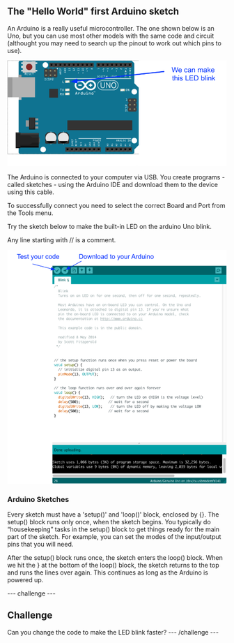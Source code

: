 ## The "Hello World" first Arduino sketch

An Arduino is a really useful microcontroller. The one shown below is an Uno, but you can use most other models with the same code and circuit (althought you may need to search up the pinout to work out which pins to use).

![](images/uno1.png)

The Arduino is connected to your computer via USB. You create programs - called sketches - using the Arduino IDE and download them to the device using this cable.

To successfully connect you need to select the correct Board and Port from the Tools menu.

Try the sketch below to make the built-in LED on the arduino Uno blink.

Any line starting with // is a comment.

![](images/ide3.png)

### Arduino Sketches
Every sketch must have a 'setup()' and 'loop()' block, enclosed by {}. The setup() block runs only once, when the sketch begins. You typically do “housekeeping” tasks in the setup() block to get things ready for the main part of the sketch. For example, you can set the modes of the input/output pins that you will need.

After the setup() block runs once, the sketch enters the loop() block. When we hit the } at the bottom of the loop() block, the sketch returns to the top and runs the lines over again. This continues as long as the Arduino is powered up.

--- challenge ---
## Challenge

Can you change the code to make the LED blink faster?
--- /challenge ---
